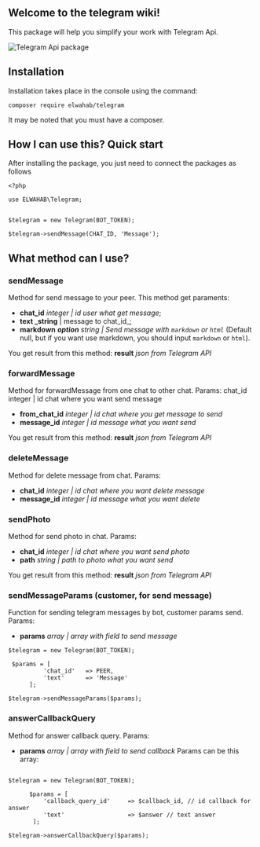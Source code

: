## Welcome to the telegram wiki!

This package will help you simplify your work with Telegram Api.

![Telegram Api package](https://24betting.ru/upload/medialibrary/2bc/telegram_bot_min.jpg)

## Installation

Installation takes place in the console using the command:

`
composer require elwahab/telegram
`

It may be noted that you must have a composer.

## How I can use this? Quick start
After installing the package, you just need to connect the packages as follows
```
<?php

use ELWAHAB\Telegram;


$telegram = new Telegram(BOT_TOKEN);

$telegram->sendMessage(CHAT_ID, 'Message');

```

## What method can I use?

### sendMessage
Method for send message to your peer. This method get paraments:
* **chat_id**      _integer | id user what get message_;
* **text _string** | message to chat_id_;
* **markdown** _**option**_ _string | Send message with `markdown` or `html`_ (Default null, but if you want use markdown, you should input `markdown` or `html`).


You get result from this method:
**result** _json from Telegram API_

### forwardMessage
Method for forwardMessage from one chat to other chat. 
Params:
chat_id integer | id chat where you want send message
* **from_chat_id** _integer | id chat where you get message to send_
* **message_id** _integer | id message what you want send_

You get result from this method:
**result** _json from Telegram API_

### deleteMessage
Method for delete message from chat. 
Params:
* **chat_id** _integer | id chat where you want delete message_
* **message_id** _integer | id message what you want delete_

### sendPhoto
Method for send photo in chat.
Params:
* **chat_id** _integer | id chat where you want send photo_
* **path** _string | path to photo what you want send_

You get result from this method:
**result** _json from Telegram API_

### sendMessageParams (customer, for send message)
Function for sending telegram messages by bot, customer params send.
Params:
* **params** _array | array with field to send message_  

```
$telegram = new Telegram(BOT_TOKEN);
   
 $params = [
          'chat_id'   => PEER,
          'text'      => 'Message'
      ];

$telegram->sendMessageParams($params);

```

### answerCallbackQuery

Method for answer callback query.
Params:
* **params** _array | array with field to send callback_ 
Params can be this array:
```

$telegram = new Telegram(BOT_TOKEN);
   
      $params = [
          'callback_query_id'     => $callback_id, // id callback for answer
          'text'                  => $answer // text answer
       ];

$telegram->answerCallbackQuery($params);

```
